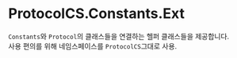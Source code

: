 ProtocolCS.Constants.Ext
====

`Constants`와 `Protocol`의 클래스들을 연결하는 헬퍼 클래스들을 제공합니다.<br>
사용 편의를 위해 네임스페이스를 `ProtocolCS`그대로 사용.
